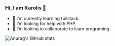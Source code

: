 ### Hi, I am Karolis 👋

- 🌱 I’m currently learning fullstack.
- 🤔 I’m looking for help with PHP.
- 👯 I’m looking to collaborate to learn programing.

![Anurag's GitHub stats](https://github-readme-stats.vercel.app/api?username=mistakeltu&show_icons=true&theme=radical)

<!--
**mistakeltu/mistakeltu** is a ✨ _special_ ✨ repository because its `README.md` (this file) appears on your GitHub profile.

Here are some ideas to get you started:

- 🔭 I’m currently working on ...
- 🌱 I’m currently learning ...
- 👯 I’m looking to collaborate on ...
- 🤔 I’m looking for help with ...
- 💬 Ask me about ...
- 📫 How to reach me: ...
- 😄 Pronouns: ...
- ⚡ Fun fact: ...
-->
